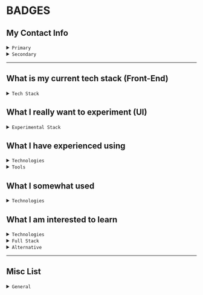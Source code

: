 # BADGES

## My Contact Info

<details>
<summary>
<code>Primary</code>
</summary>
<br />

- Portfolio :: [ ![portfolio][portfolio-badge] ][portfolio-link]

[portfolio-link]: https://aww-micky.web.app/
[portfolio-badge]: https://img.shields.io/website-up-down-sucess-important/https/aww-micky.web.app/.svg?style=for-the-badge

- Email :: [ ![email][email-badge] ][email-link]

[email-link]: mailto:m-f-alvarez@outlook.com
[email-badge]: https://img.shields.io/badge/Email-D14836?logoColor=FFFFFF&style=for-the-badge

- Resume :: [ ![resume][resume-badge] ][resume-link]

[resume-link]: https://cutt.ly/michael-f-alvarez-cv
[resume-badge]: https://img.shields.io/badge/Resume-EEEEEE.svg?logoColor=FFFFFF&style=for-the-badge

- LinkedIn :: [ ![linkedin][linkedin-badge] ][linkedin-link]

[linkedin-link]: https://www.linkedin.com/in/awwmicky
[linkedin-badge]: https://img.shields.io/badge/LinkedIn-0077B5?logoColor=FFFFFF&style=for-the-badge&logo=linkedin

- Twitter :: [ ![twitter][twitter-badge] ][twitter-link]

[twitter-link]: https://twitter.com/awwmicky
[twitter-badge]: https://img.shields.io/badge/Twitter-1DA1F2?logoColor=FFFFFF&style=for-the-badge&logo=twitter

- GitHub ::
[ ![gh-readme][gh-readme-badge] ][gh-readme-link] | 
[ ![gh-page][gh-page-badge] ][gh-page-link]

[gh-readme-link]: https://github.com/awwmicky/awwmicky
[gh-page-link]: https://github.com/awwmicky/awwmicky.github.io

[gh-readme-badge]: https://img.shields.io/badge/GH_README-181717?logoColor=FFFFFF&style=for-the-badge&logo=github
[gh-page-badge]: https://img.shields.io/badge/GH_PAGE-181717?logoColor=FFFFFF&style=for-the-badge&logo=github

</details>



<details>
<summary>
<code>Secondary</code>
</summary>
<br />

- REPL.it :: [ ![replt.it][replt.it-badge] ][replt.it-link]

[replt.it-link]: https://repl.it/@awwmicky
[replt.it-badge]: https://img.shields.io/badge/REPL.it-000000?logoColor=FFFFFF&style=for-the-badge&logo=replit

- CodeSandbox.io :: [ ![codesandbox.io][codesandbox.io-badge] ][codesandbox.io-link]

[codesandbox.io-link]: https://codesandbox.io/u/awwmicky/sandboxes
[codesandbox.io-badge]: https://img.shields.io/badge/CodeSandbox.io-000000?logoColor=FFFFFF&style=for-the-badge&logo=codesandbox

- Front-End Mentor.io :: [ ![front-end-mentor.io][front-end-mentor.io-badge] ][front-end-mentor.io-link]

[front-end-mentor.io-link]: https://www.frontendmentor.io/profile/awwmicky
[front-end-mentor.io-badge]: https://img.shields.io/badge/Front--End_Mentor.io-000000?logoColor=FFFFFF&style=for-the-badge&logo=frontend-mentor

</details>

---

## What is my current tech stack (Front-End)

<details>
<summary>
<code>Tech Stack</code>
</summary>
<br />

### UI

- Vite :: file bundler :: [ ![vite][vite-badge] ][vite-link]

[vite-link]: https://vitejs.dev/
[vite-badge]: https://img.shields.io/badge/Vite-B73BFE?logoColor=FFD62E&style=flat-square&logo=vite

- React :: js framework :: [ ![react][react-badge] ][react-link]

[react-link]: https://reactjs.org/
[react-badge]: https://img.shields.io/badge/React.js-61DAFB?logoColor=20232A&style=flat-square&logo=react

- Twin Macro :: custom shortcut :: [ ![twin.macro][twin.macro-badge] ][twin.macro-link]

[twin.macro-link]: https://www.npmjs.com/package/twin.macro
[twin.macro-badge]: https://img.shields.io/badge/twin.macro-230000?logoColor=FFFFFF&style=flat-square&logo=npm

- Styled-Components :: css-to-jsx :: [ ![styled-components][styled-components-badge] ][styled-components-link]

[styled-components-link]: https://styled-components.com/
[styled-components-badge]: https://img.shields.io/badge/Styled--Components-DB7093?logoColor=FFFFFF&style=flat-square&logo=styled-components

- Tailwind CSS :: ui library :: [ ![tailwind-css][tailwind-css-badge] ][tailwind-css-link]

[tailwind-css-link]: https://tailwindcss.com/
[tailwind-css-badge]: https://img.shields.io/badge/Tailwind_CSS-38BDf8?&logoColor=FFFFFF&style=flat-square&logo=tailwind-css

- Framer Motion :: animation library :: [ ![framer-motion][framer-motion-badge] ][framer-motion-link]

[framer-motion-link]: https://www.framer.com/motion/
[framer-motion-badge]: https://img.shields.io/badge/Framer_Motion-0055FF?&logoColor=FFFFFF&style=flat-square&logo=framer

### API

- React Router :: url routing management :: [ ![react-router][react-router-badge] ][react-router-link]

[react-router-link]: https://reactrouterdotcom.fly.dev/
[react-router-badge]: https://img.shields.io/badge/React_Router-CA4245?logoColor=FFFFFF&style=flat-square&logo=react-router

- JSON Server :: static server DB :: [ ![json-server][json-server-badge] ][json-server-link]

[json-server-link]: https://www.npmjs.com/package/json-server
[json-server-badge]: https://img.shields.io/badge/json--server-230000?logoColor=FFFFFF&style=flat-square&logo=npm

- Zustand :: ui global state management :: [ ![zustand][zustand-badge] ][zustand-link]

[zustand-link]: https://docs.pmnd.rs/zustand/introduction
[zustand-badge]: https://img.shields.io/badge/Zustand-CD3837?logoColor=FFFFFF&style=flat-square&logo=npm

- React Query :: api global state management :: [ ![react-query][react-query-badge] ][react-query-link]

[react-query-link]: https://react-query.tanstack.com/
[react-query-badge]: https://img.shields.io/badge/React_Query-FF4154?logoColor=FFD94C&style=flat-square&logo=react-query

- React Hook Form :: form state management :: [ ![react-hook-form][react-hook-form-badge] ][react-hook-form-link]

[react-hook-form-link]: https://react-hook-form.com/
[react-hook-form-badge]: https://img.shields.io/badge/react--hook--form-CD3837?logoColor=FFFFFF&style=flat-square&logo=npm

- Zod :: form schema validation :: [ ![zod][zod-badge] ][zod-link]

[zod-link]: https://www.npmjs.com/package/zod
[zod-badge]: https://img.shields.io/badge/zod-230000?logoColor=FFFFFF&style=flat-square&logo=npm

- Ky :: http request :: [ ![ky][ky-badge] ][ky-link]

[ky-link]: https://www.npmjs.com/package/ky
[ky-badge]: https://img.shields.io/badge/ky-230000?logoColor=FFFFFF&style=flat-square&logo=npm

</details>


## What I really want to experiment (UI)

<details>
<summary>
<code>Experimental Stack</code>
</summary>
<br />

- JAM Stack :: [ ![jam-stack][jam-stack-badge] ][jam-stack-link]

[jam-stack-link]: https://jamstack.org/
[jam-stack-badge]: https://img.shields.io/badge/JAM_Stack-F00080?logoColor=FFFFFF&style=flat-square&logo=jamstack

- Storybook :: [ ![storybook][storybook-badge] ][storybook-link]

[storybook-link]: https://storybook.js.org/
[storybook-badge]: https://img.shields.io/badge/Storybook-FF4785?logoColor=FFFFFF&style=flat-square&logo=storybook

- Next.js :: [ ![next.js][next.js-badge] ][next.js-link]

[next.js-link]: https://nextjs.org/
[next.js-badge]: https://img.shields.io/badge/Next.js-000000?logoColor=FFFFFF&style=flat-square&logo=next.js

- Three.js :: [ ![three.js][three.js-badge] ][three.js-link]

[three.js-link]: https://threejs.org/
[three.js-badge]: https://img.shields.io/badge/Three.js-black?logoColor=FFFFFF&style=flat-square&logo=three.js

- Green Sock (GSAP) :: [ ![green-sock][green-sock-badge] ][green-sock-link]

[green-sock-link]: https://greensock.com/gsap/
[green-sock-badge]: https://img.shields.io/badge/Green_Sock-88CE02?logoColor=000000&style=flat-square&logo=greensock

- P5.js :: [ ![p5.js][p5.js-badge] ][p5.js-link]

[p5.js-link]: https://p5js.org/
[p5.js-badge]: https://img.shields.io/badge/P5.js-ED225D?logoColor=FFFFFF&style=flat-square&logo=p5.js

- SVG (Animation) :: [ ![svg][svg-badge] ][svg-link]

[svg-link]: https://www.w3.org/Graphics/SVG/
[svg-badge]: https://img.shields.io/badge/SVG-FFB13B?logoColor=000000&style=flat-square&logo=svg

- WebGL :: [ ![webgl][webgl-badge] ][webgl-link]

[webgl-link]: https://get.webgl.org/
[webgl-badge]: https://img.shields.io/badge/WebGL-990000?logoColor=FFFFFF&style=flat-square&logo=webgl

</details>

## What I have experienced using

<details>
<summary>
<code>Technologies</code>
</summary>
<br />

### General

- HTML :: [ ![html][html-badge] ][html-link]

[html-link]: https://html5.org/
[html-badge]: https://img.shields.io/badge/HTML-E34F26?logoColor=FFFFFF&style=flat-square&logo=html5

- CSS :: [ ![css][css-badge] ][css-link]

[css-link]: https://www.w3.org/
[css-badge]: https://img.shields.io/badge/CSS-1572B6?logoColor=FFFFFF&style=flat-square&logo=css3

- JavaScript :: [ ![javascript][javascript-badge] ][javascript-link]

[javascript-link]: https://standardjs.com/
[javascript-badge]: https://img.shields.io/badge/JavaScript-F7DF1E?logoColor=000000&style=flat-square&logo=javascript

- Markdown :: [ ![markdown][markdown-badge] ][markdown-link]

[markdown-link]: https://www.markdownguide.org/
[markdown-badge]: https://img.shields.io/badge/Markdown-000000?logoColor=FFFFFF&style=flat-square&logo=markdown


### Front-End

- React :: [ ![react][react-badge] ][react-link]

[react-link]: https://reactjs.org/
[react-badge]: https://img.shields.io/badge/React.js-20232A?logoColor=000000&style=flat-square&logo=react

- Next.js :: [ ![next.js][next.js-badge] ][next.js-link]

[next.js-link]: https://nextjs.org/
[next.js-badge]: https://img.shields.io/badge/Next.js-000000?logoColor=FFFFFF&style=flat-square&logo=next.js

- Sass :: [ ![sass][sass-badge] ][sass-link]

[sass-link]: https://sass-lang.com/
[sass-badge]: https://img.shields.io/badge/Sass-CC6699?logoColor=FFFFFF&style=flat-square&logo=sass

- Framer Motion :: [ ![framer-motion][framer-motion-badge] ][framer-motion-link]

[framer-motion-link]: https://www.framer.com/motion/
[framer-motion-badge]: https://img.shields.io/badge/Framer_Motion-000000?&logoColor=AE2AE2&style=flat-square&logo=framer


### UI Library

- Bootstrap :: [ ![bootstrap][bootstrap-badge] ][bootstrap-link]

[bootstrap-link]: https://getbootstrap.com/
[bootstrap-badge]: https://img.shields.io/badge/Bootstrap-7952B3?logoColor=FFFFFF&style=flat-square&logo=bootstrap

- Material UI :: [ ![material-ui][material-ui-badge] ][material-ui-link]

[material-ui-link]: https://mui.com/
[material-ui-badge]: https://img.shields.io/badge/Material--UI-0081CB?logoColor=FFFFFF&style=flat-square&logo=mui

- Chakra UI :: [ ![chakra-ui][chakra-ui-badge] ][chakra-ui-link]

[chakra-ui-link]: https://chakra-ui.com/
[chakra-ui-badge]: https://img.shields.io/badge/Chakra--UI-319795?style=flat-square&logo=chakraui&logoColor=white

- Semantic UI :: [ ![semantic-ui][semantic-ui-badge] ][semantic-ui-link]

[semantic-ui-link]: https://react.semantic-ui.com/
[semantic-ui-badge]: https://img.shields.io/badge/Semantic--UI-35BDB2?logoColor=FFFFFF&style=flat-square&logo=semantic-ui-react

- Tailwind CSS :: [ ![tailwind-css][tailwind-css-badge] ][tailwind-css-link]

[tailwind-css-link]: https://tailwindcss.com/
[tailwind-css-badge]: https://img.shields.io/badge/Tailwind_CSS-38BDf8?&logoColor=FFFFFF&style=flat-square&logo=tailwind-css

- Styled-Components :: [ ![styled-components][styled-components-badge] ][styled-components-link]

[styled-components-link]: https://styled-components.com/
[styled-components-badge]: https://img.shields.io/badge/Styled--Components-DB7093?logoColor=FFFFFF&style=flat-square&logo=styled-components

- Emotion :: [ ![emotion][emotion-badge] ][emotion-link]

[emotion-link]: https://emotion.sh/
[emotion-badge]: https://img.shields.io/badge/Emotion-CD3837?logoColor=FFFFFF&style=flat-square&logo=npm


### Deploy | Host

- GitHub Pages :: [ ![github-pages][github-pages-badge] ][github-pages-link]

[github-pages-link]: https://pages.github.com/
[github-pages-badge]: https://img.shields.io/badge/GitHub_Pages-181717?logoColor=FFFFFF&style=flat-square&logo=github

- Netlify :: [ ![netlify][netlify-badge] ][netlify-link]

[netlify-link]: https://www.netlify.com/
[netlify-badge]: https://img.shields.io/badge/Netlify-00C7B7?logoColor=FFFFFF&style=flat-square&logo=netlify

- Heroku :: [ ![heroku][heroku-badge] ][heroku-link]

[heroku-link]: https://www.heroku.com/
[heroku-badge]: https://img.shields.io/badge/Heroku-430098?logoColor=FFFFFF&style=flat-square&logo=heroku

- Vercel :: [ ![vercel][vercel-badge] ][vercel-link]

[vercel-link]: https://vercel.com/
[vercel-badge]: https://img.shields.io/badge/Vercel-000000?logoColor=FFFFFF&style=flat-square&logo=vercel


### Other
 
- NPM :: [ ![npm][npm-badge] ][npm-link]

[npm-link]: https://www.npmjs.com/
[npm-badge]: https://img.shields.io/badge/npm-230000?logoColor=FFFFFF&style=flat-square&logo=npm

- Yarn :: [ ![yarn][yarn-badge] ][yarn-link]

[yarn-link]: https://yarnpkg.com/
[yarn-badge]: https://img.shields.io/badge/yarn-2C8EBB?logoColor=FFFFFF&style=flat-square&logo=yarn

- ![Autoprefixer](https://img.shields.io/badge/Autoprefixer-DD3735.svg?style=for-the-badge&logo=Autoprefixer&logoColor=white)
- ![PostCSS](https://img.shields.io/badge/PostCSS-DD3A0A.svg?style=for-the-badge&logo=PostCSS&logoColor=white)
- ![Babel](https://img.shields.io/badge/Babel-F9DC3E.svg?style=for-the-badge&logo=Babel&logoColor=black)
- ![BEM](https://img.shields.io/badge/BEM-000000.svg?style=for-the-badge&logo=BEM&logoColor=white)

- Webpack :: [ ![webpack][webpack-badge] ][webpack-link]

[webpack-link]: https://webpack.js.org/
[webpack-badge]: https://img.shields.io/badge/Webpack-1c78c0?logoColor=8DD6F9&style=flat-square&logo=webpack

- Parcel :: [ ![parcel][parcel-badge] ][parcel-link]

[parcel-link]: https://parceljs.org/
[parcel-badge]: https://img.shields.io/badge/Parcel-CD3837?logoColor=FFFFFF&style=flat-square&logo=npm

- Vite :: [ ![vite][vite-badge] ][vite-link]

[vite-link]: https://vitejs.dev/
[vite-badge]: https://img.shields.io/badge/Vite-B73BFE?logoColor=FFD62E&style=flat-square&logo=vite

</details>



<details>
<summary>
<code>Tools</code>
</summary>
<br />

### SDLC Tools

- Git :: [ ![git][git-badge] ][git-link]

[git-link]: https://git-scm.com/
[git-badge]: https://img.shields.io/badge/Git-F05033?logoColor=FFFFFF&style=flat-square&logo=git

- GitHub :: [ ![github][github-badge] ][github-link]

[github-link]: https://github.com/
[github-badge]: https://img.shields.io/badge/GitHub-181717?logoColor=FFFFFF&style=flat-square&logo=github

- GitLab :: [ ![gitlab][gitlab-badge] ][gitlab-link]

[gitlab-link]: https://gitlab.com/
[gitlab-badge]: https://img.shields.io/badge/GitLab-FCA121?logoColor=FFFFFF&style=flat-square&logo=gitlab

- BitBucket :: [ ![bitbucket][bitbucket-badge] ][bitbucket-link]

[bitbucket-link]: https://www.atlassian.com/software/bitbucket
[bitbucket-badge]: https://img.shields.io/badge/BitBucket-0052CC?logoColor=FFFFFF&style=flat-square&logo=bitbucket

- Confluence :: [ ![confluence][confluence-badge] ][confluence-link]

[confluence-link]: https://www.atlassian.com/software/confluence
[confluence-badge]: https://img.shields.io/badge/Confluence-172B4D?logoColor=FFFFFF&style=flat-square&logo=confluence

- Jira :: [ ![jira][jira-badge] ][jira-link]

[jira-link]: https://www.atlassian.com/software/jira
[jira-badge]: https://img.shields.io/badge/Jira-0052CC?logoColor=FFFFFF&style=flat-square&logo=jira

- Asana :: [ ![asana][asana-badge] ][asana-link]

[asana-link]: https://asana.com/
[asana-badge]: https://img.shields.io/badge/Asana-FC636B?logoColor=FFFFFF&style=flat-square&logo=asana


### Environment Setup

- Husky :: [ ![husky][husky-badge] ][husky-link]

[husky-link]: https://typicode.github.io/husky/#/
[husky-badge]: https://img.shields.io/badge/husky-230000?logoColor=FFFFFF&style=flat-square&logo=npm

- Lint-Staged :: [ ![lint-staged][lint-staged-badge] ][lint-staged-link]

[lint-staged-link]: https://www.npmjs.com/package/lint-staged
[lint-staged-badge]: https://img.shields.io/badge/lint--staged-230000?logoColor=FFFFFF&style=flat-square&logo=npm

- ESLint :: [ ![eslint][eslint-badge] ][eslint-link]

[eslint-link]: https://eslint.org/
[eslint-badge]: https://img.shields.io/badge/ESLint-4B32C3?logoColor=FFFFFF&style=flat-square&logo=eslint

- Prettier :: [ ![prettier][prettier-badge] ][prettier-link]

[prettier-link]: https://prettier.io/
[prettier-badge]: https://img.shields.io/badge/Prettier-F7B93E?logoColor=000000&style=flat-square&logo=prettier

- EditorConfig :: [ ![editorconfig][editorconfig-badge] ][editorconfig-link]

[editorconfig-link]: https://editorconfig.org/
[editorconfig-badge]: https://img.shields.io/badge/EditorConfig-E0EFEF?logoColor=000000&style=flat-square&logo=EditorConfig

- CommitLint :: [ ![commitlint][commitlint-badge] ][commitlint-link]

[commitlint-link]: https://commitlint.js.org/#/
[commitlint-badge]: https://img.shields.io/badge/commitlint-230000?logoColor=FFFFFF&style=flat-square&logo=npm

- Commitizen :: [ ![commitizen][commitizen-badge] ][commitizen-link]

[commitizen-link]: https://commitizen-tools.github.io/commitizen/
[commitizen-badge]: https://img.shields.io/badge/commitizen-230000?logoColor=FFFFFF&style=flat-square&logo=npm


### Note-Taking Tools

- Notion :: [ ![notion][notion-badge] ][notion-link]

[notion-link]: https://www.notion.so
[notion-badge]: https://img.shields.io/badge/Notion-000000?logoColor=FFFFFF&style=flat-square&logo=Notion

- Obsidian :: [ ![obsidian][obsidian-badge] ][obsidian-link]

[obsidian-link]: https://obsidian.md/
[obsidian-badge]: https://img.shields.io/badge/Obsidian-483699?logoColor=FFFFFF&style=flat-square&logo=obsidian

### Developer Tools

- VS Code :: [ ![vs-code][vs-code-badge] ][vs-code-link]

[vs-code-link]: https://code.visualstudio.com/
[vs-code-badge]: https://img.shields.io/badge/Visual_Studio_Code-0078D7?&logoColor=FFFFFF&style=flat-square&logo=visual-studio-code

- Postman :: [ ![postman][postman-badge] ][postman-link]

[postman-link]: https://www.postman.com/
[postman-badge]: https://img.shields.io/badge/Postman-FF6C37?&logoColor=FFFFFF&style=flat-square&logo=postman

- Insomnia :: [ ![insomnia][insomnia-badge] ][insomnia-link]

[insomnia-link]: https://insomnia.rest/
[insomnia-badge]: https://img.shields.io/badge/Insomnia-4000BF?&logoColor=FFFFFF&style=flat-square&logo=insomnia

### Design Tools

- Figma :: [ ![Figma][Figma-badge] ][Figma-link]

[Figma-link]: https://figma.com/
[Figma-badge]: https://img.shields.io/badge/Figma-F24E1E?logoColor=FFFFFF&style=flat-square&logo=figma

- Adobe XD :: [ ![adobe-xd][adobe-xd-badge] ][adobe-xd-link]

[adobe-xd-link]: https://www.adobe.com/products/xd.html
[adobe-xd-badge]: https://img.shields.io/badge/Adobe_XD-470137?logoColor=FF61F6&style=flat-square&logo=adobe-xd

- Miro :: [ ![miro][miro-badge] ][miro-link]

[miro-link]: https://miro.com/
[miro-badge]: https://img.shields.io/badge/Miro-FFD12B?logoColor=050038&style=flat-square&logo=Miro

- InVision :: [ ![invision][invision-badge] ][invision-link]

[invision-link]: https://www.invisionapp.com/
[invision-badge]: https://img.shields.io/badge/InVision-FF3366?logoColor=FFFFFF&style=flat-square&logo=invision

- ![Canva](https://img.shields.io/badge/Canva-00C4CC.svg?style=for-the-badge&logo=Canva&logoColor=white)

</details>



## What I somewhat used

<details>
<summary>
<code>Technologies</code>
</summary>
<br />

### General

- Windows Terminal :: [ ![windows-terminal][windows-terminal-badge] ][windows-terminal-link]

[windows-terminal-link]: https://devblogs.microsoft.com/commandline/introducing-windows-terminal/
[windows-terminal-badge]: https://img.shields.io/badge/Windows_Terminal-4D4D4D?logoColor=FFF&style=flat-square&logo=windows-terminal

- PowerShell :: [ ![powershell][powershell-badge] ][powershell-link]

[powershell-link]: https://docs.microsoft.com/en-us/powershell/
[powershell-badge]: https://img.shields.io/badge/Powershell-5391FE?logoColor=FFFFFF&style=flat-square&logo=powershell

- Bash Shell :: [ ![bash-shell][bash-shell-badge] ][bash-shell-link]

[bash-shell-link]: https://www.gnu.org/software/bash/
[bash-shell-badge]: https://img.shields.io/badge/Bash_Shell-121011?logoColor=FFFFFF&style=flat-square&logo=gnu-bash

- Python :: [ ![python][python-badge] ][python-link]

[python-link]: https://www.python.org/
[python-badge]: https://img.shields.io/badge/Python-3670A0?logoColor=FFDD54&style=flat-square&logo=python

- GitHub Actions :: [ ![github-actions][github-actions-badge] ][github-actions-link]

[github-actions-link]: https://github.com/features/actions
[github-actions-badge]: https://img.shields.io/badge/GitHub_Actions-2671E5?logoColor=FFFFFF&style=flat-square&logo=github-actions


### Front-End

- Svelte.js :: [ ![svelte.js][svelte.js-badge] ][svelte.js-link]

[svelte.js-link]: https://svelte.dev/
[svelte.js-badge]: https://img.shields.io/badge/Svelte.js-F1413D?logoColor=FFFFFF&style=flat-square&logo=svelte

- Vue.js :: [ ![vue.js][vue.js-badge] ][vue.js-link]

[vue.js-link]: https://vuejs.org/
[vue.js-badge]: https://img.shields.io/badge/Vue.js-35495E?logoColor=4FC08D&style=flat-square&logo=vue.js


## Back-End

- Node.js :: [ ![node.js][node.js-badge] ][node.js-link]

[node.js-link]: https://nodejs.org/en/
[node.js-badge]: https://img.shields.io/badge/Node.js-339933?logoColor=FFFFFF&style=flat-square&logo=node.js

- Express.js :: [ ![express.js][express.js-badge] ][express.js-link]

[express.js-link]: https://expressjs.com/
[express.js-badge]: https://img.shields.io/badge/Express.js-F5F5F5?logoColor=231A00&style=flat-square&logo=express


### Database

- Firebase :: [ ![firebase][firebase-badge] ][firebase-link]

[firebase-link]: https://firebase.google.com/
[firebase-badge]: https://img.shields.io/badge/Firebase-039BE5?style=flat-square&logo=firebase

- MongoDB :: [ ![mongodb][mongodb-badge] ][mongodb-link]

[mongodb-link]: https://www.mongodb.com/
[mongodb-badge]: https://img.shields.io/badge/MongoDB-13AA52?logoColor=FFFFFF&style=flat-square&logo=mongodb

- MySQL :: [ ![mysql][mysql-badge] ][mysql-link]

[mysql-link]: https://www.mysql.com/products/workbench/
[mysql-badge]: https://img.shields.io/badge/MySQL-4479A1?logoColor=FFFFFF&style=flat-square&logo=mysql

- PostgreSQL :: [ ![postresql][postresql-badge] ][postresql-link]

[postresql-link]: https://www.postgresql.org/
[postresql-badge]: https://img.shields.io/badge/PostgreSQL-316192?logoColor=FFFFFF&style=flat-square&logo=postgresql


### ODM | ORM

- Mongoose :: [ ![mongoose][mongoose-badge] ][mongoose-link]

[mongoose-link]: https://mongoosejs.com/
[mongoose-badge]: https://img.shields.io/badge/Mongoose-880000?logoColor=FFFFFFstyle=flat-square&logo=_

- Sequelize :: [ ![sequelize][sequelize-badge] ][sequelize-link]

[sequelize-link]: https://sequelize.org/
[sequelize-badge]: https://img.shields.io/badge/Sequelize-52B0E7?logoColor=FFFFFFstyle=flat-square&logo=_

- Knex.js :: [ ![knex.js][knex.js-badge] ][knex.js-link]

[knex.js-link]: https://knexjs.org/
[knex.js-badge]: https://img.shields.io/badge/Knex.js-E16426?logoColor=FFFFFFstyle=flat-square&logo=_

- Objection.js :: [ ![objection.js][objection.js-badge] ][objection.js-link]

[objection.js-link]: https://vincit.github.io/objection.js/
[objection.js-badge]: https://img.shields.io/badge/Objection.js-E0B24D?logoColor=FFFFFFstyle=flat-square&logo=_

</details>



## What I am interested to learn

<details>
<summary>
<code>Technologies</code>
</summary>
<br />

### UI Library

- Ant Design :: [ ![ant-design][ant-design-badge] ][ant-design-link]

[ant-design-link]: https://ant.design/
[ant-design-badge]: https://img.shields.io/badge/Ant_Design-0170FE?logoColor=FFFFFF&style=flat-square&logo=ant-design

- Mantine :: [ ![mantine][mantine-badge] ][mantine-link]

[mantine-link]: https://mantine.dev/
[mantine-badge]: https://img.shields.io/badge/Mantine--UI-48B0F1?logoColor=FFFFFF&style=flat-square&logo=_

- Windi CSS :: [ ![windi-css][windi-css-badge] ][windi-css-link]

[windi-css-link]: https://windicss.org/
[windi-css-badge]: https://img.shields.io/badge/Windi_CSS-48B0F1?logoColor=FFFFFF&style=flat-square&logo=windi-css


### API Library

- Swagger (API hosting) :: [ ![swagger][swagger-badge] ][swagger-link]

[swagger-link]: https://swagger.io/
[swagger-badge]: https://img.shields.io/badge/Swagger-85EA2D?logoColor=000000&style=flat-square&logo=swagger


- Twilio :: [ ![twilio][twilio-badge] ][twilio-link]

[twilio-link]: https://twilio.io/
[twilio-badge]: https://img.shields.io/badge/Twilio-F22F46?logoColor=FFFFFF&style=flat-square&logo=Twilio

- SendGrid :: [ ![sendgrid][sendgrid-badge] ][sendgrid-link]

[sendgrid-link]: https://sendgrid.com/
[sendgrid-badge]: https://img.shields.io/badge/SendGrid-02B2E2?logoColor=FFFFFF&style=flat-square&logo=_


#### Content Management System

- Sanity (CMS) :: [ ![sanity][sanity-badge] ][sanity-link]

[sanity-link]: https://www.sanity.io/
[sanity-badge]: https://img.shields.io/badge/Sanity-F04939?logoColor=FFFFFF&style=flat-square&logo=_

- GraphCMS :: [ ![graphcms][graphcms-badge] ][graphcms-link]

[graphcms-link]: https://graphcms.com/
[graphcms-badge]: https://img.shields.io/badge/GraphCMS-101b42?logoColor=FFFFFF&style=flat-square&logo=_

- Strapi :: [ ![strapi][strapi-badge] ][strapi-link]

[strapi-link]: https://strapi.io/
[strapi-badge]: https://img.shields.io/badge/Strapi-2E7EEA?logoColor=FFFFFF&style=flat-square&logo=strapi

- ![Contentful](https://img.shields.io/badge/Contentful-2478CC.svg?style=for-the-badge&logo=Contentful&logoColor=white)
- ![Prismic](https://img.shields.io/badge/Prismic-5163BA.svg?style=for-the-badge&logo=Prismic&logoColor=white)

#### Transation

- Commerce.js :: [ ![commerce.js][commerce.js-badge] ][commerce.js-link]

[commerce.js-link]: https://commercejs.com/
[commerce.js-badge]: https://img.shields.io/badge/Commerce.js-2C7EA1?logoColor=FFFFFF&style=flat-square&logo=_

- Stripe :: [ ![stripe][stripe-badge] ][stripe-link]

[stripe-link]: https://stripe.com/docs/
[stripe-badge]: https://img.shields.io/badge/Stripe-635BFF?logoColor=FFFFFF&style=flat-square&logo=stripe

- PayPal :: [ ![paypal][paypal-badge] ][paypal-link]

[paypal-link]: https://developer.paypal.com/home
[paypal-badge]: https://img.shields.io/badge/PayPal-00457C?logoColor=FFFFFF&style=flat-square&logo=paypal

- Google Pay :: [ ![google-pay][google-pay-badge] ][google-pay-link]

[google-pay-link]: https://developers.google.com/pay/api/
[google-pay-badge]: https://img.shields.io/badge/Google_Pay-3780F1?logoColor=FFFFFF&style=flat-square&logo=google-pay

- Apple Pay :: [ ![apple-pay][apple-pay-badge] ][apple-pay-link]

[apple-pay-link]: https://developer.apple.com/apple-pay/
[apple-pay-badge]: https://img.shields.io/badge/Apply_Pay-000000?logoColor=FFFFFF&style=flat-square&logo=apple-pay

- Amazon Pay :: ![Amazon Pay](https://img.shields.io/badge/Amazon_Pay-FF9900.svg?style=for-the-badge&logo=Amazon-Pay&logoColor=white)

#### Authentication

- JWT (JSON Web Token) :: [ ![jwt][jwt-badge] ][jwt-link]

[jwt-link]: https://jwt.io/
[jwt-badge]: https://img.shields.io/badge/JWT-000000?logoColor=FFFFFF&style=flat-square&logo=json-web-tokens

- Passport.js :: [ ![passport.js][passport.js-badge] ][passport.js-link]

[passport.js-link]: http://www.passportjs.org/
[passport.js-badge]: https://img.shields.io/badge/Passport.js-000000?logoColor=FFFFFF&style=flat-square&logo=passport

- Auth0 :: [ ![auth0][auth0-badge] ][auth0-link]

[auth0-link]: https://auth0.com/
[auth0-badge]: https://img.shields.io/badge/Auth0-000000?logoColor=FFFFFF&style=flat-square&logo=auth0


### Testing

- Jasmine :: [ ![jasmine][jasmine-badge] ][jasmine-link]

[jasmine-link]: https://jasmine.github.io/
[jasmine-badge]: https://img.shields.io/badge/Jasmine-8A4182?logoColor=FFFFFF&style=flat-square&logo=jasmine

- Jest :: [ ![jest][jest-badge] ][jest-link]

[jest-link]: https://jestjs.io/
[jest-badge]: https://img.shields.io/badge/Jest-C21325?logoColor=FFFFFF&style=flat-square&logo=jest

- Cypress :: [ ![cypress][cypress-badge] ][cypress-link]

[cypress-link]: https://cypress.io/
[cypress-badge]: https://img.shields.io/badge/Cypress-17202C?logoColor=FFFFFF&style=flat-square&logo=cypress

- Playwright :: [ ![playwright][playwright-badge] ][playwright-link]

[playwright-link]: https://playwright.dev/
[playwright-badge]: https://img.shields.io/badge/Playwright-45ba4b?logoColor=FFFFFF&style=flat-square&logo=playwright

- Storybook :: [ ![storybook][storybook-badge] ][storybook-link]

[storybook-link]: https://storybook.js.org/
[storybook-badge]: https://img.shields.io/badge/Storybook-FF4785?logoColor=FFFFFF&style=flat-square&logo=storybook


### Analytics

- ![HotJar](https://img.shields.io/badge/Hotjar-FD3A5C.svg?style=for-the-badge&logo=Hotjar&logoColor=white)
- ![Wappalyzer](https://img.shields.io/badge/Wappalyzer-32067C.svg?style=for-the-badge&logo=Wappalyzer&logoColor=white)

- Google Analytics :: [ ![google-analytics][google-analytics-badge] ][google-analytics-link]

[google-analytics-link]: https://marketingplatform.google.com/about/analytics/
[google-analytics-badge]: https://img.shields.io/badge/Google_Analytics-E37400?logoColor=FFFFFF&style=flat-square&logo=Google-Analytics

- Google Tag Manager :: [ ![google-tag-manager][google-tag-manager-badge] ][google-tag-manager-link]

[google-tag-manager-link]: https://marketingplatform.google.com/about/tag-manager/
[google-tag-manager-badge]: https://img.shields.io/badge/Google_Tag_Manager-246FDB?logoColor=FFFFFF&style=flat-square&logo=Google-Tag-Manager

- Google Ads :: [ ![google-ads][google-ads-badge] ][google-ads-link]

[google-ads-link]: https://ads.google.com/home/how-it-works/
[google-ads-badge]: https://img.shields.io/badge/Google_Ads-4285F4?logoColor=FFFFFF&style=flat-square&logo=Google-Ads

- Google Adsense :: [ ![google-adsense][google-adsense-badge] ][google-adsense-link]

[google-adsense-link]: https://www.google.com/adsense/start/
[google-adsense-badge]: https://img.shields.io/badge/Google_AdSense-4285F4?logoColor=FFFFFF&style=flat-square&logo=Google-AdSense

</details>



<details>
<summary>
<code>Full Stack</code>
</summary>
<br />

### General

- TypeScript :: [ ![typescript][typescript-badge] ][typescript-link]

[typescript-link]: https://www.typescriptlang.org/
[typescript-badge]: https://img.shields.io/badge/TypeScript-3178C6?logoColor=FFFFFF&style=flat-square&logo=typescript

- GraphQL :: [ ![graphql][graphql-badge] ][graphql-link]

[graphql-link]: https://graphql.org/
[graphql-badge]: https://img.shields.io/badge/GraphQL-E10098?logoColor=FFFFFF&style=flat-square&logo=graphql

- Apollo :: [ ![apollo][apollo-badge] ][apollo-link]

[apollo-link]: https://www.apollographql.com/
[apollo-badge]: https://img.shields.io/badge/Apollo-311C87?logoColor=FFFFFF&style=flat-square&logo=apollo-graphql


### Front-End

- Redux :: [ ![redux][redux-badge] ][redux-link]

[redux-link]: https://redux.js.org/
[redux-badge]: https://img.shields.io/badge/Redux-764ABC?logoColor=FFFFFF&style=flat-square&logo=redux

- Redux Toolkit :: [ ![redux-toolkit][redux-toolkit-badge] ][redux-toolkit-link]

[redux-toolkit-link]: https://redux-toolkit.js.org/
[redux-toolkit-badge]: https://img.shields.io/badge/Redux--Toolkit-764ABC?logoColor=FFFFFF&style=flat-square&logo=redux

- Redux Saga :: [ ![redux-saga][redux-saga-badge] ][redux-saga-link]

[redux-saga-link]: https://redux-saga.js.org/
[redux-saga-badge]: https://img.shields.io/badge/Redux--Saga-86d46b?logoColor=FFFFFF&style=flat-square&logo=redux-saga


### Back-End

- Deno :: [ ![deno][deno-badge] ][deno-link]

[deno-link]: https://deno.land/
[deno-badge]: https://img.shields.io/badge/Deno-000000?logoColor=FFFFFF&style=flat-square&logo=deno

- Nest.js :: [ ![nest.js][nest.js-badge] ][nest.js-link]

[nest.js-link]: https://nestjs.com/
[nest.js-badge]: https://img.shields.io/badge/Nest.js-E0234E?logoColor=FFFFFF&style=flat-square&logo=nest.js

- Fastify.js :: [ ![fastify.js][fastify.js-badge] ][fastify.js-link]

[fastify.js-link]: https://www.fastify.io/
[fastify.js-badge]: https://img.shields.io/badge/Fastify.js-000000?logoColor=FFFFFF&style=flat-square&logo=fastify

- Go Lang :: [ ![go-lang][go-lang-badge] ][go-lang-link]

[go-lang-link]: https://go.dev/
[go-lang-badge]: https://img.shields.io/badge/Go_Lang-00ADD8?logoColor=FFFFFF&style=flat-square&logo=go


### Database

- Redis :: [ ![redis][redis-badge] ][redis-link]

[redis-link]: https://redis.io/
[redis-badge]: https://img.shields.io/badge/Redis-DC382D?logoColor=FFFFFF&style=flat-square&logo=redis

- MariaDB :: [ ![mariadb][mariadb-badge] ][mariadb-link]

[mariadb-link]: https://mariadb.org/
[mariadb-badge]: https://img.shields.io/badge/MariaDB-003545?logoColor=FFFFFF&style=flat-square&logo=mariadb

- Fauna :: [ ![fauna][fauna-badge] ][fauna-link]

[fauna-link]: https://fauna.com/
[fauna-badge]: https://img.shields.io/badge/Fauna-3F00A5?logoColor=FFFFFF&style=flat-square&logo=_

### ODM | ORM

- Prisma :: [ ![prisma][prisma-badge] ][prisma-link]

[prisma-link]: https://www.prisma.io/
[prisma-badge]: https://img.shields.io/badge/Prisma-2D3748?logoColor=FFFFFF&style=flat-square&logo=prisma

- TypeORM :: [ ![typeorm][typeorm-badge] ][typeorm-link]

[typeorm-link]: https://typeorm.io/
[typeorm-badge]: https://img.shields.io/badge/TypeORM-FE0902?logoColor=FFFFFF&style=flat-square&logo=_

</details>



<details>
<summary>
<code>Alternative</code>
</summary>
<br />

### Desktop

[ ![electron.js][electron.js-badge] ][electron.js-link]

[electron.js-link]: https://www.electronjs.org/
[electron.js-badge]: https://img.shields.io/badge/Electron-191970?style=for-the-badge&logo=Electron&logoColor=white


### Mobile

[ ![flutter][flutter-badge] ][flutter-link]

[flutter-link]: https://flutter.dev/
[flutter-badge]: https://img.shields.io/badge/Flutter-%2302569B.svg?style=for-the-badge&logo=Flutter&logoColor=white

[ ![dart][dart-badge] ][dart-link]

[dart-link]: https://dart.dev/
[dart-badge]: https://img.shields.io/badge/dart-%230175C2.svg?style=for-the-badge&logo=dart&logoColor=white


### Web3

- [ ![solidity][solidity-badge] ][solidity-link]

[solidity-link]: https://soliditylang.org/
[solidity-badge]: https://img.shields.io/badge/Solidity-%23363636.svg?style=for-the-badge&logo=solidity&logoColor=white

- ![Web3](https://img.shields.io/badge/Web3.js-F16822.svg?style=for-the-badge&logo=web3dotjs&logoColor=white)
- ![Selenium](https://img.shields.io/badge/Selenium-43B02A.svg?style=for-the-badge&logo=Selenium&logoColor=white)


### Other

- general

  ![Fast API](https://img.shields.io/badge/FastAPI-005571?style=for-the-badge&logo=fastapi)

  ![WASM](https://img.shields.io/badge/WebAssembly-654FF0?style=for-the-badge&logo=WebAssembly&logoColor=white)

  ![Gatsby.js](https://img.shields.io/badge/Gatsby-%23663399.svg?style=for-the-badge&logo=gatsby&logoColor=white)

  ![WebRTC](https://img.shields.io/badge/WebRTC-333333.svg?style=for-the-badge&logo=WebRTC&logoColor=white)

  ![Socket.io](https://img.shields.io/badge/Socket.io-010101.svg?style=for-the-badge&logo=socketdotio&logoColor=white)

- python
  
  ![Flask](https://img.shields.io/badge/flask-%23000.svg?style=for-the-badge&logo=flask&logoColor=white)

  ![Django](https://img.shields.io/badge/django-%23092E20.svg?style=for-the-badge&logo=django&logoColor=white)

  ![DjangoREST](https://img.shields.io/badge/DJANGO-REST-ff1709?style=for-the-badge&logo=django&logoColor=white&color=ff1709&labelColor=gray)

- graphql

  ![Dgraph](https://img.shields.io/badge/Dgraph-E50695.svg?style=for-the-badge&logo=Dgraph&logoColor=white)

  ![Hasura](https://img.shields.io/badge/Hasura-1EB4D4.svg?style=for-the-badge&logo=Hasura&logoColor=white)

- DevOps

  ![Docker](https://img.shields.io/badge/Docker-2496ED.svg?style=for-the-badge&logo=Docker&logoColor=white)

  ![Nginx](https://img.shields.io/badge/NGINX-009639.svg?style=for-the-badge&logo=NGINX&logoColor=white)

  ![Ngrok](https://img.shields.io/badge/ngrok-1F1E37.svg?style=for-the-badge&logo=ngrok&logoColor=white)

  ![Red Hat](https://img.shields.io/badge/Red_Hat_Open_Shift-EE0000.svg?style=for-the-badge&logo=Red-Hat-Open-Shift&logoColor=white)

</details>

---

## Misc List

<details>
<summary>
<code>General</code>
</summary>
<br />

### Browser

- ![Lighthouse](https://img.shields.io/badge/Lighthouse-F44B21.svg?style=for-the-badge&logo=Lighthouse&logoColor=white)
- ![SpeedTest](https://img.shields.io/badge/Speedtest-141526.svg?style=for-the-badge&logo=Speedtest&logoColor=white)
- ![Google Chrome](https://img.shields.io/badge/Google_Chrome-4285F4.svg?style=for-the-badge&logo=Google-Chrome&logoColor=white)
- ![Brave](https://img.shields.io/badge/Brave-FB542B.svg?style=for-the-badge&logo=Brave&logoColor=white)
- ![Microsoft Edge](https://img.shields.io/badge/Microsoft_Edge-0078D7.svg?style=for-the-badge&logo=Internet-Explorer&logoColor=white)
- ![Firefox](https://img.shields.io/badge/Firefox-FF7139.svg?style=for-the-badge&logo=Firefox&logoColor=white)
- ![Safari](https://img.shields.io/badge/Safari-000000.svg?style=for-the-badge&logo=Safari&logoColor=white)

### CI

- ![CircleCI](https://img.shields.io/badge/CircleCI-343434.svg?style=for-the-badge&logo=CircleCI&logoColor=white)
- ![Travis CI](https://img.shields.io/badge/Travis_CI-3EAAAF.svg?style=for-the-badge&logo=Travis-CI&logoColor=white)

### Deploy | Host

- ![AWS Amplify](https://img.shields.io/badge/AWS_Amplify-FF9900.svg?style=for-the-badge&logo=AWS-Amplify&logoColor=white)
- ![AWS Lambda](https://img.shields.io/badge/AWS_Lambda-FF9900.svg?style=for-the-badge&logo=AWS-Lambda&logoColor=white)
- ![Microsoft Azure](https://img.shields.io/badge/Microsoft_Azure-0078D4.svg?style=for-the-badge&logo=Microsoft-Azure&logoColor=white)
- ![Cloudflare](https://img.shields.io/badge/Cloudflare-F38020.svg?style=for-the-badge&logo=Cloudflare&logoColor=white)
- ![DigitalOcean](https://img.shields.io/badge/DigitalOcean-0080FF.svg?style=for-the-badge&logo=DigitalOcean&logoColor=white)
- ![Google Cloud Platform](https://img.shields.io/badge/Google_Cloud_Platform-4285F4.svg?style=for-the-badge&logo=Google-Cloud&logoColor=white)
- ![Linode](https://img.shields.io/badge/Linode-00A95C.svg?style=for-the-badge&logo=Linode&logoColor=white)
- ![cPanel](https://img.shields.io/badge/cPanel-FF6C2C.svg?style=for-the-badge&logo=cPanel&logoColor=white)

### Documentation

- ![Jupyter Notebook](https://img.shields.io/badge/Jupyter-F37626.svg?style=for-the-badge&logo=Jupyter&logoColor=white)
- ![GitBook](https://img.shields.io/badge/GitBook-3884FF.svg?style=for-the-badge&logo=GitBook&logoColor=white)
- ![Coda](https://img.shields.io/badge/Coda-F46A54.svg?style=for-the-badge&logo=Coda&logoColor=white)

### Database

- Supabase
- Planet Scale
- ![Couchbase](https://img.shields.io/badge/Couchbase-EA2328.svg?style=for-the-badge&logo=Couchbase&logoColor=white)
- ![SQLite](https://img.shields.io/badge/SQLite-003B57.svg?style=for-the-badge&logo=SQLite&logoColor=white)

### Design

- ![FontBase](https://img.shields.io/badge/FontBase-3D03A7.svg?style=for-the-badge&logo=FontBase&logoColor=white)
- ![Zapier](https://img.shields.io/badge/Zapier-FF4A00.svg?style=for-the-badge&logo=Zapier&logoColor=white)
- ![Webflow](https://img.shields.io/badge/Webflow-4353FF.svg?style=for-the-badge&logo=Webflow&logoColor=white)
- ![GIMP](https://img.shields.io/badge/GIMP-5C5543.svg?style=for-the-badge&logo=GIMP&logoColor=white)
- ![InkScape](https://img.shields.io/badge/Inkscape-000000.svg?style=for-the-badge&logo=Inkscape&logoColor=white)

### OS

- ![Windows](https://img.shields.io/badge/Windows-0078D6.svg?style=for-the-badge&logo=Windows&logoColor=white)
- ![Mac OS](https://img.shields.io/badge/Mac_OS-000000.svg?style=for-the-badge&logo=macOS&logoColor=white)
- ![Linux](https://img.shields.io/badge/Linux-FCC624.svg?style=for-the-badge&logo=Linux&logoColor=black)
- ![iOS](https://img.shields.io/badge/iOS-000000.svg?style=for-the-badge&logo=iOS&logoColor=white)
- ![Android](https://img.shields.io/badge/Android-3DDC84.svg?style=for-the-badge&logo=Android&logoColor=white)

### CGi

- ![Blender](https://img.shields.io/badge/Blender-F5792A.svg?style=for-the-badge&logo=Blender&logoColor=white)
- ![C4D](https://img.shields.io/badge/Cinema_4D-011A6A.svg?style=for-the-badge&logo=Cinema-4D&logoColor=white)
- ![Unity](https://img.shields.io/badge/Unity-FFFFFF.svg?style=for-the-badge&logo=Unity&logoColor=black)
- ![Unreal Engine](https://img.shields.io/badge/Unreal_Engine-0E1128.svg?style=for-the-badge&logo=Unreal-Engine&logoColor=white)
- ![Nuke](https://img.shields.io/badge/Nuke-000000.svg?style=for-the-badge&logo=Nuke&logoColor=white)

### Misc

- ![Read the Docs](https://img.shields.io/badge/Read_the_Docs-8CA1AF.svg?style=for-the-badge&logo=Read-the-Docs&logoColor=white)
- ![PWA](https://img.shields.io/badge/PWA-5A0FC8.svg?style=for-the-badge&logo=PWA&logoColor=white)
- ![Serverless](https://img.shields.io/badge/Serverless-FD5750.svg?style=for-the-badge&logo=Serverless&logoColor=white)
- ![SemVer](https://img.shields.io/badge/SemVer-3F4551.svg?style=for-the-badge&logo=SemVer&logoColor=white)
- ![Add This](https://img.shields.io/badge/AddThis-FF6550.svg?style=for-the-badge&logo=AddThis&logoColor=white)
- ![Files](https://img.shields.io/badge/Files-4285F4.svg?style=for-the-badge&logo=Files&logoColor=white)
- ![cURL](https://img.shields.io/badge/curl-073551.svg?style=for-the-badge&logo=curl&logoColor=white)

- ![Zoom](https://img.shields.io/badge/Zoom-2D8CFF.svg?style=for-the-badge&logo=Zoom&logoColor=white)
- ![Discord](https://img.shields.io/badge/Discord-5865F2.svg?style=for-the-badge&logo=Discord&logoColor=white)
- ![Slack](https://img.shields.io/badge/Slack-4A154B.svg?style=for-the-badge&logo=Slack&logoColor=white)
- ![Behance](https://img.shields.io/badge/Behance-1769FF.svg?style=for-the-badge&logo=Behance&logoColor=white)
- ![Trello](https://img.shields.io/badge/Trello-0052CC.svg?style=for-the-badge&logo=Trello&logoColor=white)

### Other

- ![GitKraken](https://img.shields.io/badge/GitKraken-179287.svg?style=for-the-badge&logo=GitKraken&logoColor=white)
- ![OWASP](https://img.shields.io/badge/OWASP-000000.svg?style=for-the-badge&logo=OWASP&logoColor=white)
- ![OpenAI](https://img.shields.io/badge/OpenAI-412991.svg?style=for-the-badge&logo=OpenAI&logoColor=white)
- ![stylelint](https://img.shields.io/badge/stylelint-263238.svg?style=for-the-badge&logo=stylelint&logoColor=white)
- ![TensorFlow](https://img.shields.io/badge/TensorFlow-FF6F00.svg?style=for-the-badge&logo=TensorFlow&logoColor=white)
- ![Terraform](https://img.shields.io/badge/Terraform-7B42BC.svg?style=for-the-badge&logo=Terraform&logoColor=white)
- ![WooCommerce](https://img.shields.io/badge/WooCommerce-96588A.svg?style=for-the-badge&logo=WooCommerce&logoColor=white)
- ![Shopify](https://img.shields.io/badge/Shopify-7AB55C.svg?style=for-the-badge&logo=Shopify&logoColor=white)
- ![Sentry](https://img.shields.io/badge/Sentry-362D59.svg?style=for-the-badge&logo=Sentry&logoColor=white)
- ![Roblox](https://img.shields.io/badge/Roblox-000000.svg?style=for-the-badge&logo=Roblox&logoColor=white)
- ![Product Hunt](https://img.shields.io/badge/Product_Hunt-DA552F.svg?style=for-the-badge&logo=Product-Hunt&logoColor=white)
- ![AutoHotkey](https://img.shields.io/badge/AutoHotkey-334455.svg?style=for-the-badge&logo=AutoHotkey&logoColor=white)
- ![Astro](https://img.shields.io/badge/Astro-FF5D01.svg?style=for-the-badge&logo=Astro&logoColor=white)
- ![Chromecast](https://img.shields.io/badge/Chromecast-999999.svg?style=for-the-badge&logo=Chromecast&logoColor=white)

</details>
